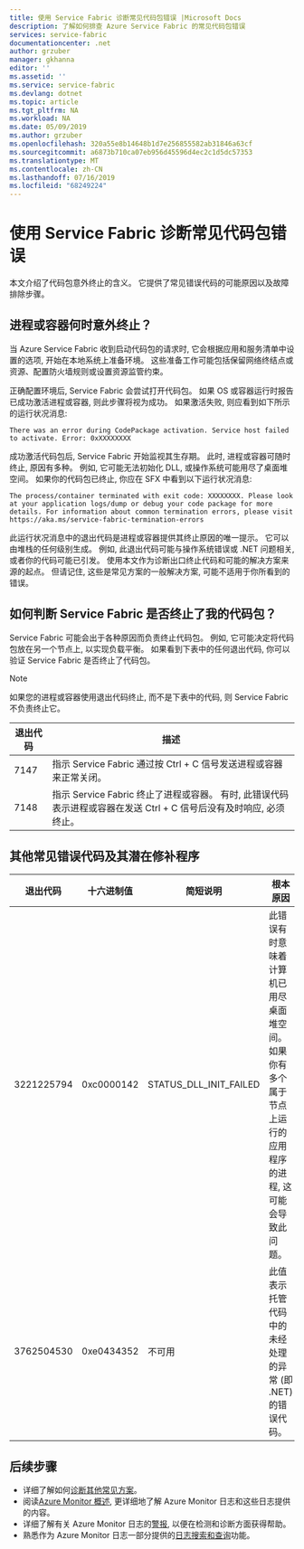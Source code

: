 ```yaml
---
title: 使用 Service Fabric 诊断常见代码包错误 |Microsoft Docs
description: 了解如何排查 Azure Service Fabric 的常见代码包错误
services: service-fabric
documentationcenter: .net
author: grzuber
manager: gkhanna
editor: ''
ms.assetid: ''
ms.service: service-fabric
ms.devlang: dotnet
ms.topic: article
ms.tgt_pltfrm: NA
ms.workload: NA
ms.date: 05/09/2019
ms.author: grzuber
ms.openlocfilehash: 320a55e8b14648b1d7e256855582ab31846a63cf
ms.sourcegitcommit: a6873b710ca07eb956d45596d4ec2c1d5dc57353
ms.translationtype: MT
ms.contentlocale: zh-CN
ms.lasthandoff: 07/16/2019
ms.locfileid: "68249224"
---
```

# <a name="diagnose-common-code-package-errors-by-using-service-fabric"></a>使用 Service Fabric 诊断常见代码包错误

本文介绍了代码包意外终止的含义。 它提供了常见错误代码的可能原因以及故障排除步骤。

## <a name="when-does-a-process-or-container-terminate-unexpectedly"></a>进程或容器何时意外终止？

当 Azure Service Fabric 收到启动代码包的请求时, 它会根据应用和服务清单中设置的选项, 开始在本地系统上准备环境。 这些准备工作可能包括保留网络终结点或资源、配置防火墙规则或设置资源监管约束。 

正确配置环境后, Service Fabric 会尝试打开代码包。 如果 OS 或容器运行时报告已成功激活进程或容器, 则此步骤将视为成功。 如果激活失败, 则应看到如下所示的运行状况消息:

```
There was an error during CodePackage activation. Service host failed to activate. Error: 0xXXXXXXXX
```

成功激活代码包后, Service Fabric 开始监视其生存期。 此时, 进程或容器可随时终止, 原因有多种。 例如, 它可能无法初始化 DLL, 或操作系统可能用尽了桌面堆空间。 如果你的代码包已终止, 你应在 SFX 中看到以下运行状况消息:

```
The process/container terminated with exit code: XXXXXXXX. Please look at your application logs/dump or debug your code package for more details. For information about common termination errors, please visit https://aka.ms/service-fabric-termination-errors
```

此运行状况消息中的退出代码是进程或容器提供其终止原因的唯一提示。 它可以由堆栈的任何级别生成。 例如, 此退出代码可能与操作系统错误或 .NET 问题相关, 或者你的代码可能已引发。 使用本文作为诊断出口终止代码和可能的解决方案来源的起点。 但请记住, 这些是常见方案的一般解决方案, 可能不适用于你所看到的错误。

## <a name="how-can-i-tell-if-service-fabric-terminated-my-code-package"></a>如何判断 Service Fabric 是否终止了我的代码包？

Service Fabric 可能会出于各种原因而负责终止代码包。 例如, 它可能决定将代码包放在另一个节点上, 以实现负载平衡。 如果看到下表中的任何退出代码, 你可以验证 Service Fabric 是否终止了代码包。

>[!NOTE]
> 如果您的进程或容器使用退出代码终止, 而不是下表中的代码, 则 Service Fabric 不负责终止它。

退出代码 | 描述
--------- | -----------
7147 | 指示 Service Fabric 通过按 Ctrl + C 信号发送进程或容器来正常关闭。
7148 | 指示 Service Fabric 终止了进程或容器。 有时, 此错误代码表示进程或容器在发送 Ctrl + C 信号后没有及时响应, 必须终止。


## <a name="other-common-error-codes-and-their-potential-fixes"></a>其他常见错误代码及其潜在修补程序

退出代码 | 十六进制值 | 简短说明 | 根本原因 | 潜在修复
--------- | --------- | ----------------- | ---------- | -------------
3221225794 | 0xc0000142 | STATUS_DLL_INIT_FAILED | 此错误有时意味着计算机已用尽桌面堆空间。 如果你有多个属于节点上运行的应用程序的进程, 这可能会导致此问题。 | 如果程序未构建为响应 Ctrl + C 信号, 则可以启用群集清单中的**EnableActivateNoWindow**设置。 如果启用此设置, 则表示代码包将在没有 GUI 窗口的情况下运行, 并且不会收到 Ctrl + C 信号。 此操作还可减少每个进程使用的桌面堆空间量。 如果代码包需要接收 Ctrl + C 信号, 可以增加节点的桌面堆的大小。
3762504530 | 0xe0434352 | 不可用 | 此值表示托管代码中的未经处理的异常 (即 .NET) 的错误代码。 | 此退出代码指示应用程序引发了一个异常, 该异常将保持未处理的异常并终止进程。 作为确定触发此错误的方式的第一步, 调试应用程序的日志和转储文件。

## <a name="next-steps"></a>后续步骤

* 详细了解如何[诊断其他常见方案](service-fabric-diagnostics-common-scenarios.md)。
* 阅读[Azure Monitor 概述](../operations-management-suite/operations-management-suite-overview.md), 更详细地了解 Azure Monitor 日志和这些日志提供的内容。
* 详细了解有关 Azure Monitor 日志的[警报](../log-analytics/log-analytics-alerts.md), 以便在检测和诊断方面获得帮助。
* 熟悉作为 Azure Monitor 日志一部分提供的[日志搜索和查询](../log-analytics/log-analytics-log-searches.md)功能。
